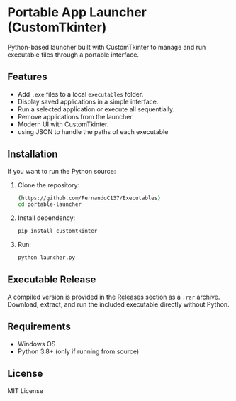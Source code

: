 # Portable App Launcher (CustomTkinter)

Python-based launcher built with CustomTkinter to manage and run executable files through a portable interface.

## Features

* Add `.exe` files to a local `executables` folder.
* Display saved applications in a simple interface.
* Run a selected application or execute all sequentially.
* Remove applications from the launcher.
* Modern UI with CustomTkinter.
* using JSON to handle the paths of each executable
## Installation

If you want to run the Python source:

1. Clone the repository:

   ```bash
   (https://github.com/FernandoC137/Executables)
   cd portable-launcher
   ```
2. Install dependency:

   ```bash
   pip install customtkinter
   ```
3. Run:

   ```bash
   python launcher.py
   ```

## Executable Release

A compiled version is provided in the [Releases](../../releases) section as a `.rar` archive.
Download, extract, and run the included executable directly without Python.

## Requirements

* Windows OS
* Python 3.8+ (only if running from source)

## License

MIT License
